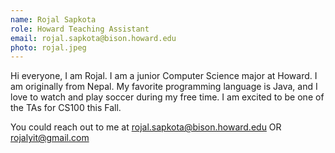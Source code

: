 ```yaml
---
name: Rojal Sapkota
role: Howard Teaching Assistant
email: rojal.sapkota@bison.howard.edu
photo: rojal.jpeg
---
```


Hi everyone, I am Rojal. I am a junior Computer Science major at Howard. I am originally from Nepal. My favorite programming language is Java, and I love to watch and play soccer during my free time. I am excited to be one of the TAs for CS100 this Fall.

You could reach out to me at
rojal.sapkota@bison.howard.edu OR
rojalyit@gmail.com
